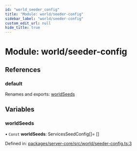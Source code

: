 ```yaml
---
id: "world_seeder_config"
title: "Module: world/seeder-config"
sidebar_label: "world/seeder-config"
custom_edit_url: null
hide_title: true
---
```


# Module: world/seeder-config

## References

### default

Renames and exports: [worldSeeds](world_seeder_config.md#worldseeds)

## Variables

### worldSeeds

• `Const` **worldSeeds**: ServicesSeedConfig[]= []

Defined in: [packages/server-core/src/world/seeder-config.ts:3](https://github.com/xr3ngine/xr3ngine/blob/2d83606b6/packages/server-core/src/world/seeder-config.ts#L3)
